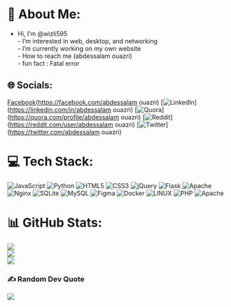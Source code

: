 # 💫 About Me:
- Hi, I’m @wizli595<br>-  I’m interested in web, desktop, and networking<br>-  I’m currently working on my own website<br>- How to reach me (abdessalam ouazri)<br>- fun fact : Fatal error


## 🌐 Socials:
[Facebook](https://img.shields.io/badge/Facebook-%231877F2.svg?logo=Facebook&logoColor=white)(https://facebook.com/abdessalam ouazri) [![LinkedIn](https://img.shields.io/badge/LinkedIn-%230077B5.svg?logo=linkedin&logoColor=white)](https://linkedin.com/in/abdessalam ouazri) [![Quora](https://img.shields.io/badge/Quora-%23B92B27.svg?logo=Quora&logoColor=white)](https://quora.com/profile/abdessalam ouazri) [![Reddit](https://img.shields.io/badge/Reddit-%23FF4500.svg?logo=Reddit&logoColor=white)](https://reddit.com/user/abdessalam ouazri) [![Twitter](https://img.shields.io/badge/Twitter-%231DA1F2.svg?logo=Twitter&logoColor=white)](https://twitter.com/abdessalam ouazri) 

# 💻 Tech Stack:
![JavaScript](https://img.shields.io/badge/javascript-%23323330.svg?style=for-the-badge&logo=javascript&logoColor=%23F7DF1E) ![Python](https://img.shields.io/badge/python-3670A0?style=for-the-badge&logo=python&logoColor=ffdd54) ![HTML5](https://img.shields.io/badge/html5-%23E34F26.svg?style=for-the-badge&logo=html5&logoColor=white) ![CSS3](https://img.shields.io/badge/css3-%231572B6.svg?style=for-the-badge&logo=css3&logoColor=white) ![jQuery](https://img.shields.io/badge/jquery-%230769AD.svg?style=for-the-badge&logo=jquery&logoColor=white) ![Flask](https://img.shields.io/badge/flask-%23000.svg?style=for-the-badge&logo=flask&logoColor=white) ![Apache](https://img.shields.io/badge/apache-%23D42029.svg?style=for-the-badge&logo=apache&logoColor=white) ![Nginx](https://img.shields.io/badge/nginx-%23009639.svg?style=for-the-badge&logo=nginx&logoColor=white) ![SQLite](https://img.shields.io/badge/sqlite-%2307405e.svg?style=for-the-badge&logo=sqlite&logoColor=white) ![MySQL](https://img.shields.io/badge/mysql-%2300f.svg?style=for-the-badge&logo=mysql&logoColor=white) 	![Figma](https://img.shields.io/badge/figma-%23F24E1E.svg?style=for-the-badge&logo=figma&logoColor=white) ![Docker](https://img.shields.io/badge/docker-%230db7ed.svg?style=for-the-badge&logo=docker&logoColor=white) ![LINUX](https://img.shields.io/badge/Linux-FCC624?style=for-the-badge&logo=linux&logoColor=black) ![PHP](https://img.shields.io/badge/php-%23777BB4.svg?style=for-the-badge&logo=php&logoColor=white) ![Apache](https://img.shields.io/badge/apache-%23D42029.svg?style=for-the-badge&logo=apache&logoColor=white)
# 📊 GitHub Stats:
![](https://github-readme-stats.vercel.app/api?username=wizli595&theme=dark&hide_border=false&include_all_commits=false&count_private=false)<br/>
![](https://github-readme-streak-stats.herokuapp.com/?user=wizli595&theme=dark&hide_border=false)<br/>
![](https://github-readme-stats.vercel.app/api/top-langs/?username=wizli595&theme=dark&hide_border=false&include_all_commits=false&count_private=false&layout=compact)

### ✍️ Random Dev Quote
![](https://quotes-github-readme.vercel.app/api?type=horizontal&theme=radical)



<!-- Proudly created with GPRM ( https://gprm.itsvg.in ) -->
